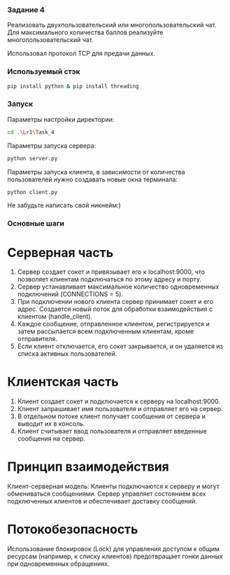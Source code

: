 ### Задание 4

Реализовать двухпользовательский или многопользовательский чат. Для максимального количества баллов реализуйте
многопользовательский чат.

Использовал протокол TCP для предачи данных.

### Используемый стэк

```bash
pip install python & pip install threading
```

### Запуск

Параметры настройки директории:

```bash
cd .\Lr1\Task_4
```

Параметры запуска сервера:

```bash
python server.py
```

Параметры запуска клиента, в зависимости от количества пользователей нужно создавать новые окна терминала:

```bash
python client.py
```

Не забудьте написать свой никнейм:)

### Основные шаги

# Серверная часть

1. Сервер создает сокет и привязывает его к localhost:9000, что позволяет клиентам подключаться по этому адресу и порту.
2. Сервер устанавливает максимальное количество одновременных подключений (CONNECTIONS = 5).
3. При подключении нового клиента сервер принимает сокет и его адрес. Создается новый поток для обработки взаимодействия
   с клиентом (handle_client).
4. Каждое сообщение, отправленное клиентом, регистрируется и затем рассылается всем подключенным клиентам, кроме
   отправителя.
5. Если клиент отключается, его сокет закрывается, и он удаляется из списка активных пользователей.

# Клиентская часть

1. Клиент создает сокет и подключается к серверу на localhost:9000.
2. Клиент запрашивает имя пользователя и отправляет его на сервер.
3. В отдельном потоке клиент получает сообщения от сервера и выводит их в консоль.
4. Клиент считывает ввод пользователя и отправляет введенные сообщения на сервер.

# Принцип взаимодействия

Клиент-серверная модель: Клиенты подключаются к серверу и могут обмениваться сообщениями. Сервер управляет состоянием
всех подключенных клиентов и обеспечивает доставку сообщений.

# Потокобезопасность

Использование блокировок (Lock) для управления доступом к общим ресурсам (например, к списку
клиентов) предотвращает гонки данных при одновременных обращениях.


